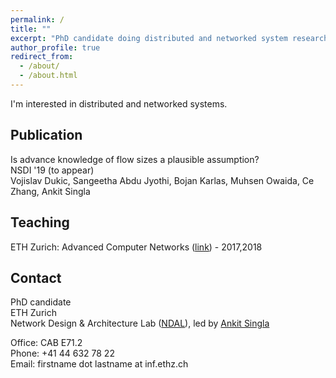 ```yaml
---
permalink: /
title: ""
excerpt: "PhD candidate doing distributed and networked system research"
author_profile: true
redirect_from: 
  - /about/
  - /about.html
---
```


I'm interested in distributed and networked systems. <br />

Publication
------
Is advance knowledge of flow sizes a plausible assumption? <br />
NSDI '19 (to appear) <br />
Vojislav Dukic, Sangeetha Abdu Jyothi, Bojan Karlas, Muhsen Owaida, Ce Zhang, Ankit Singla

Teaching
------
ETH Zurich:
Advanced Computer Networks (<a href="https://ndal.ethz.ch/courses/acn.html">link</a>) - 2017,2018 <br />

Contact
------
PhD candidate <br />
ETH Zurich <br />
Network Design & Architecture Lab (<a href="https://ndal.ethz.ch/">NDAL</a>), led by <a href="https://people.inf.ethz.ch/asingla/">Ankit Singla</a> 

Office: CAB  E71.2 <br />
Phone: +41 44 632 78 22 <br />
Email: firstname dot lastname at inf.ethz.ch

